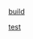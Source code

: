 [build](.github/PULL_REQUEST_TEMPLATE/build.md)

[test](https://github.com/Mel-iza/Github-Templates/compare/main...feature/test-template-selector?quick_pull=1&template=review.md)

